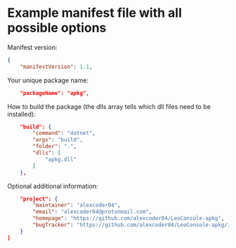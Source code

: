 
# Example manifest file with all possible options

Manifest version:

```json
{
    "manifestVersion": 1.1,
```

Your unique package name:

```json
    "packageName": "apkg",
```

How to build the package (the dlls array tells which dll files need to be installed):

```json
    "build": {
        "command": "dotnet",
        "args": "build",
        "folder": ".",
        "dlls": [
            "apkg.dll"
        ]
    },
```

Optional additional information:

```json
    "project": {
        "maintainer": "alexcoder04",
        "email": "alexcoder04@protonmail.com",
        "homepage": "https://github.com/alexcoder04/LeoConsole-apkg",
        "bugTracker": "https://github.com/alexcoder04/LeoConsole-apkg/issues"
    }
}
```

